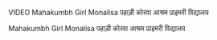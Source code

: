VIDEO Mahakumbh Girl Monalisa पहाड़ी कोरवा आश्रम प्राइमरी विद्यालय


Mahakumbh Girl Monalisa पहाड़ी कोरवा आश्रम प्राइमरी विद्यालय
